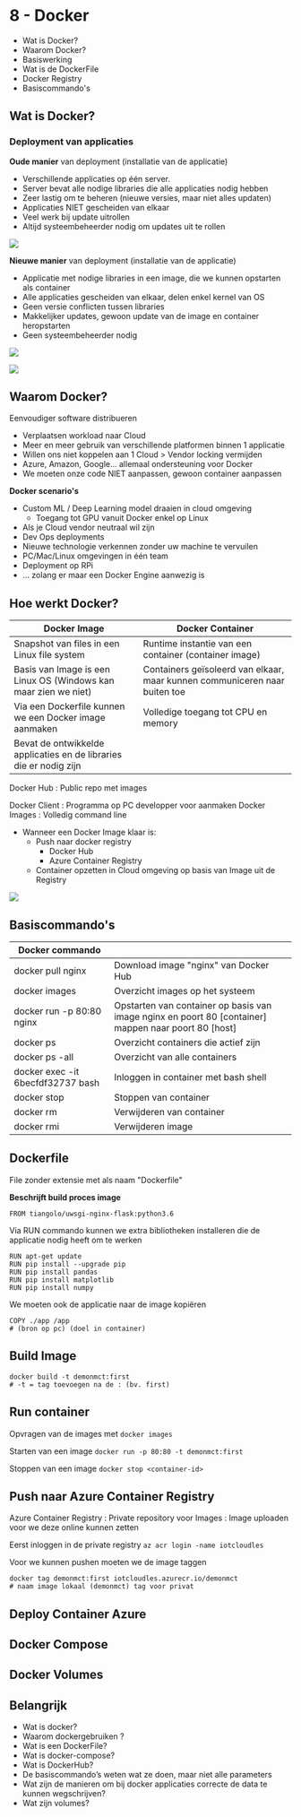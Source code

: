 # 8 - Docker
- Wat is Docker?
- Waarom Docker?
- Basiswerking
- Wat is de DockerFile
- Docker Registry
- Basiscommando's
## Wat is Docker?
### Deployment van applicaties
**Oude manier** van deployment (installatie van de applicatie)
- Verschillende applicaties op één server.
- Server bevat alle nodige libraries die alle applicaties nodig hebben
- Zeer lastig om te beheren (nieuwe versies, maar niet alles updaten)
- Applicaties NIET gescheiden van elkaar
- Veel werk bij update uitrollen
- Altijd systeembeheerder nodig om updates uit te rollen

![](https://i.imgur.com/a8A94Ez.png)

**Nieuwe manier** van deployment (installatie van de applicatie)
- Applicatie met nodige libraries in een image, die we kunnen opstarten als container
- Alle applicaties gescheiden van elkaar, delen enkel kernel van OS
- Geen versie conflicten tussen libraries
- Makkelijker updates, gewoon update van de image en container heropstarten
- Geen systeembeheerder nodig

![](https://i.imgur.com/4tGUd33.png)

![](https://i.imgur.com/cfKFyZ9.png)

## Waarom Docker?
Eenvoudiger software distribueren
- Verplaatsen workload naar Cloud
- Meer en meer gebruik van verschillende platformen binnen 1 applicatie
- Willen ons niet koppelen aan 1 Cloud > Vendor locking vermijden
- Azure, Amazon, Google... allemaal ondersteuning voor Docker
- We moeten onze code NIET aanpassen, gewoon container aanpassen

**Docker scenario's**
- Custom ML / Deep Learning model draaien in cloud omgeving
  - Toegang tot GPU vanuit Docker enkel op Linux
- Als je Cloud vendor neutraal wil zijn
- Dev Ops deployments
- Nieuwe technologie verkennen zonder uw machine te vervuilen
- PC/Mac/Linux omgevingen in één team
- Deployment op RPi
- ... zolang er maar een Docker Engine aanwezig is

## Hoe werkt Docker?
| Docker Image | Docker Container |
|--|--|
| Snapshot van files in een Linux file system | Runtime instantie van een container (container image) |
| Basis van Image is een Linux OS (Windows kan maar zien we niet) | Containers geïsoleerd van elkaar, maar kunnen communiceren naar buiten toe |
| Via een Dockerfile kunnen we een Docker image aanmaken | Volledige toegang tot CPU en memory |
| Bevat de ontwikkelde applicaties en de libraries die er nodig zijn | |

Docker Hub
: Public repo met images

Docker Client
: Programma op PC developper voor aanmaken Docker Images
: Volledig command line

- Wanneer een Docker Image klaar is:
  - Push naar docker registry
    - Docker Hub
    - Azure Container Registry
  - Container opzetten in Cloud omgeving op basis van Image uit de Registry

![](https://i.imgur.com/HE9awAO.png)

## Basiscommando's
| Docker commando | |
|--|--|
| docker pull nginx | Download image "nginx" van Docker Hub |
| docker images | Overzicht images op het systeem |
| docker run -p 80:80 nginx | Opstarten van container op basis van image nginx en poort 80 [container] mappen naar poort 80 [host] |
| docker ps | Overzicht containers die actief zijn |
| docker ps -all | Overzicht van alle containers |
| docker exec -it 6becfdf32737 bash | Inloggen in container met bash shell |
| docker stop | Stoppen van container |
| docker rm | Verwijderen van container |
| docker rmi | Verwijderen image |

## Dockerfile
File zonder extensie met als naam "Dockerfile"

**Beschrijft build proces image**
```docker
FROM tiangolo/uwsgi-nginx-flask:python3.6
```

Via RUN commando kunnen we extra bibliotheken installeren die de applicatie nodig heeft om te werken
```docker
RUN apt-get update
RUN pip install --upgrade pip
RUN pip install pandas
RUN pip install matplotlib
RUN pip install numpy
```

We moeten ook de applicatie naar de image kopiëren
```docker
COPY ./app /app
# (bron op pc) (doel in container)
```

## Build Image
```
docker build -t demonmct:first
# -t = tag toevoegen na de : (bv. first)
```

## Run container
Opvragen van de images met ```docker images```

Starten van een image ```docker run -p 80:80 -t demonmct:first```

Stoppen van een image ```docker stop <container-id>```

## Push naar Azure Container Registry
Azure Container Registry
: Private repository voor Images
: Image uploaden voor we deze online kunnen zetten

Eerst inloggen in de private registry
```az acr login -name iotcloudles```

Voor we kunnen pushen moeten we de image taggen
```
docker tag demonmct:first iotcloudles.azurecr.io/demonmct
# naam image lokaal (demonmct) tag voor privat
```

## Deploy Container Azure

## Docker Compose

## Docker Volumes

## Belangrijk
- Wat is docker?
- Waarom dockergebruiken ?
- Wat is een DockerFile?
- Wat is docker-compose?
- Wat is DockerHub?
- De basiscommando’s weten wat ze doen, maar niet alle parameters
- Wat zijn de manieren om bij docker applicaties correcte de data te kunnen wegschrijven?
-   Wat zijn volumes?
<!--stackedit_data:
eyJoaXN0b3J5IjpbLTExNDE0NDI2MzMsLTExMzM4MjA3NDgsMT
M3MjAzMzE3OCwtMTAzMTQ3MjY5NiwxNzM4ODA3MDY5LDgyNTMy
Mjg2OCwxNzE5MzA3NzEwLDY2MjUwNzY2LC0xNTYxNDYzNTYxLD
g0MzUyMTE5LDE0MzI2MzQ2MTJdfQ==
-->